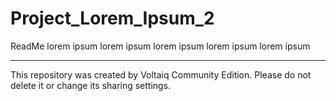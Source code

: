 # Project_Lorem_Ipsum_2

ReadMe lorem ipsum lorem ipsum lorem ipsum lorem ipsum lorem ipsum

---

This repository was created by Voltaiq Community Edition. Please do not delete it or change its
sharing settings.
